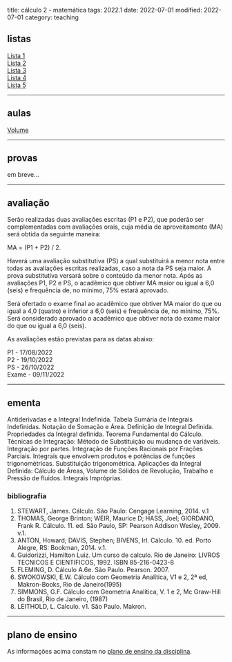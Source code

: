 title: cálculo 2 - matemática
tags: 2022.1
date: 2022-07-01
modified: 2022-07-01
category: teaching

## listas

[Lista 1]({static}/listas/calculo2-matematica-01.pdf)  
[Lista 2]({static}/listas/calculo2-matematica-02.pdf)  
[Lista 3]({static}/listas/calculo2-matematica-03.pdf)  
[Lista 4]({static}/listas/calculo2-matematica-04.pdf)  
[Lista 5]({static}/listas/calculo2-matematica-05.pdf)  

---

## aulas

[Volume]({static}/aulas/calculo1-volume.pdf)

---

## provas

em breve...

---

## avaliação

Serão realizadas duas avaliações escritas (P1 e P2), que poderão ser
complementadas com avaliações orais, cuja média de aproveitamento (MA) será
obtida da seguinte maneira:

MA = (P1 + P2) / 2.

Haverá uma avaliação substitutiva (PS) a qual substituirá a menor nota entre
todas as avaliações escritas realizadas, caso a nota da PS seja maior. A prova
substitutiva versará sobre o conteúdo da menor nota. Após as avaliações P1, P2
e PS, o acadêmico que obtiver MA maior ou igual a 6,0 (seis) e frequência de,
no mínimo, 75% estará aprovado.

Será ofertado o exame final ao acadêmico que obtiver MA maior do que ou igual a
4,0 (quatro) e inferior a 6,0 (seis) e frequência de, no mínimo, 75%. Será
considerado aprovado o acadêmico que obtiver nota do exame maior do que ou
igual a 6,0 (seis).

As avaliações estão previstas para as datas abaixo:

P1 - 17/08/2022  
P2 - 19/10/2022  
PS - 26/10/2022  
Exame - 09/11/2022

---

## ementa

Antiderivadas e a Integral Indefinida. Tabela Sumária de Integrais Indefinidas.
Notação de Somação e Área. Definição de Integral Definida. Propriedades da
Integral definida. Teorema Fundamental do Cálculo. Técnicas de Integração:
Método de Substituição ou mudança de variáveis. Integração por partes.
Integração de Funções Racionais por Frações Parciais. Integrais que envolvem
produtos e potências de funções trigonométricas. Substituição trigonométrica.
Aplicações da Integral Definida: Cálculo de Áreas, Volume de Sólidos de
Revolução, Trabalho e Pressão de fluidos. Integrais Impróprias.

### bibliografia

1. STEWART, James. Cálculo. São Paulo: Cengage Learning, 2014. v.1
2. THOMAS, George Brinton; WEIR, Maurice D; HASS, Joel; GIORDANO, Frank R.
   Cálculo. 11. ed. São Paulo, SP: Pearson Addison Wesley, 2009. v.1.
3. ANTON, Howard; DAVIS, Stephen; BIVENS, Irl. Cálculo. 10. ed. Porto Alegre,
   RS: Bookman, 2014. v.1.
4. Guidorizzi, Hamilton Luiz. Um curso de calculo. Rio de Janeiro: LIVROS
   TECNICOS E CIENTIFICOS, 1992. ISBN 85-216-0423-8
5. FLEMING, D. Cálculo A.6e. São Paulo. Pearson. 2007.
6. SWOKOWSKI, E.W. Cálculo com Geometria Analítica, V1 e 2, 2ª ed,
   Makron-Books, Rio de Janeiro(1995)
7. SIMMONS, G.F. Cálculo com Geometria Analítica, V. 1 e 2, Mc Graw-Hill do
   Brasil, Rio de Janeiro, (1987)
8. LEITHOLD, L. Calculo. v1. São Paulo. Makron.

---

## plano de ensino

As informações acima constam no [plano de ensino da disciplina]({static}/planos/2022-1-calculo2-matematica.pdf).
